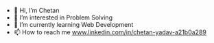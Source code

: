 - 👋 Hi, I’m Chetan
- 👀 I’m interested in Problem Solving
- 🌱 I’m currently learning Web Development
- 📫 How to reach me www.linkedin.com/in/chetan-yadav-a21b0a289

<!---
chetan202022/chetan202022 is a ✨ special ✨ repository because its `README.md` (this file) appears on your GitHub profile.
You can click the Preview link to take a look at your changes.
--->
